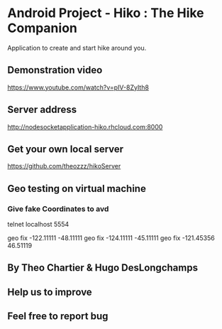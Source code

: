 # Android Project - Hiko : The Hike Companion #

Application to create and start hike around you.

## Demonstration video

https://www.youtube.com/watch?v=pIV-8ZyIth8

## Server address

http://nodesocketapplication-hiko.rhcloud.com:8000

## Get your own local server

https://github.com/theozzz/hikoServer


## Geo testing on virtual machine

### Give fake Coordinates to avd
telnet localhost 5554

geo fix -122.11111 -48.11111
geo fix -124.11111 -45.11111
geo fix -121.45356 46.51119


## By Theo Chartier & Hugo DesLongchamps

## Help us to improve
## Feel free to report bug
